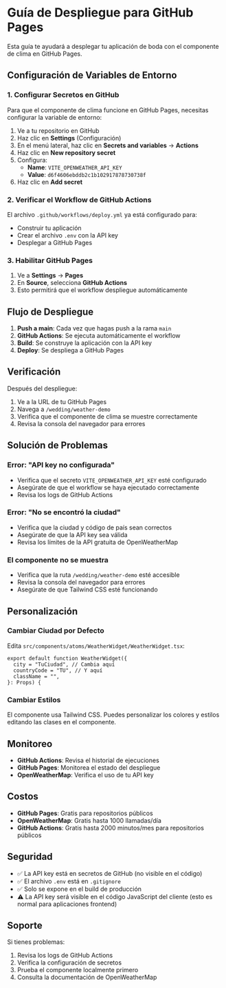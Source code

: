 # Guía de Despliegue para GitHub Pages

Esta guía te ayudará a desplegar tu aplicación de boda con el componente de clima en GitHub Pages.

## Configuración de Variables de Entorno

### 1. Configurar Secretos en GitHub

Para que el componente de clima funcione en GitHub Pages, necesitas configurar la variable de entorno:

1. Ve a tu repositorio en GitHub
2. Haz clic en **Settings** (Configuración)
3. En el menú lateral, haz clic en **Secrets and variables** → **Actions**
4. Haz clic en **New repository secret**
5. Configura:
   - **Name**: `VITE_OPENWEATHER_API_KEY`
   - **Value**: `d6f4606ebddb2c1b102917878730738f`
6. Haz clic en **Add secret**

### 2. Verificar el Workflow de GitHub Actions

El archivo `.github/workflows/deploy.yml` ya está configurado para:
- Construir tu aplicación
- Crear el archivo `.env` con la API key
- Desplegar a GitHub Pages

### 3. Habilitar GitHub Pages

1. Ve a **Settings** → **Pages**
2. En **Source**, selecciona **GitHub Actions**
3. Esto permitirá que el workflow despliegue automáticamente

## Flujo de Despliegue

1. **Push a main**: Cada vez que hagas push a la rama `main`
2. **GitHub Actions**: Se ejecuta automáticamente el workflow
3. **Build**: Se construye la aplicación con la API key
4. **Deploy**: Se despliega a GitHub Pages

## Verificación

Después del despliegue:

1. Ve a la URL de tu GitHub Pages
2. Navega a `/wedding/weather-demo`
3. Verifica que el componente de clima se muestre correctamente
4. Revisa la consola del navegador para errores

## Solución de Problemas

### Error: "API key no configurada"

- Verifica que el secreto `VITE_OPENWEATHER_API_KEY` esté configurado
- Asegúrate de que el workflow se haya ejecutado correctamente
- Revisa los logs de GitHub Actions

### Error: "No se encontró la ciudad"

- Verifica que la ciudad y código de país sean correctos
- Asegúrate de que la API key sea válida
- Revisa los límites de la API gratuita de OpenWeatherMap

### El componente no se muestra

- Verifica que la ruta `/wedding/weather-demo` esté accesible
- Revisa la consola del navegador para errores
- Asegúrate de que Tailwind CSS esté funcionando

## Personalización

### Cambiar Ciudad por Defecto

Edita `src/components/atoms/WeatherWidget/WeatherWidget.tsx`:

```tsx
export default function WeatherWidget({
  city = "TuCiudad", // Cambia aquí
  countryCode = "TU", // Y aquí
  className = "",
}: Props) {
```

### Cambiar Estilos

El componente usa Tailwind CSS. Puedes personalizar los colores y estilos editando las clases en el componente.

## Monitoreo

- **GitHub Actions**: Revisa el historial de ejecuciones
- **GitHub Pages**: Monitorea el estado del despliegue
- **OpenWeatherMap**: Verifica el uso de tu API key

## Costos

- **GitHub Pages**: Gratis para repositorios públicos
- **OpenWeatherMap**: Gratis hasta 1000 llamadas/día
- **GitHub Actions**: Gratis hasta 2000 minutos/mes para repositorios públicos

## Seguridad

- ✅ La API key está en secretos de GitHub (no visible en el código)
- ✅ El archivo `.env` está en `.gitignore`
- ✅ Solo se expone en el build de producción
- ⚠️ La API key será visible en el código JavaScript del cliente (esto es normal para aplicaciones frontend)

## Soporte

Si tienes problemas:
1. Revisa los logs de GitHub Actions
2. Verifica la configuración de secretos
3. Prueba el componente localmente primero
4. Consulta la documentación de OpenWeatherMap
